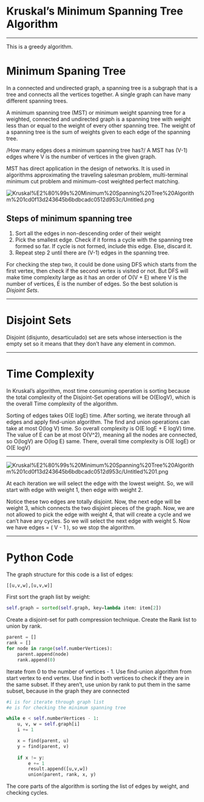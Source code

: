 # Kruskal’s Minimum Spanning Tree Algorithm

---

This is a greedy algorithm.

# Minimum Spaning Tree

In a connected and undirected graph, a spanning tree is a subgraph that is a tree and connects all the vertices together. A single graph can have many different spanning trees.

A minimum spanning tree (MST) or minimum weight spanning tree for a weighted, connected and undirected graph is a spanning tree with weight less than or equal to the weight of every other spanning tree. The weight of a spanning tree is the sum of weights given to each edge of the spanning tree.

/How many edges does a minimum spanning tree has?/
A MST has (V-1) edges where V is the number of vertices in the given graph.

MST has direct application in the design of networks. It is used in algorithms approximating the traveling salesman problem, multi-terminal minimum cut problem and minimum-cost weighted perfect matching.

![Kruskal%E2%80%99s%20Minimum%20Spanning%20Tree%20Algorithm%201cd0f13d243645b6bdbcadc0512d953c/Untitled.png](Kruskal%E2%80%99s%20Minimum%20Spanning%20Tree%20Algorithm%201cd0f13d243645b6bdbcadc0512d953c/Untitled.png)

## Steps of minimum spanning tree

1. Sort all the edges in non-descending order of their weight
2. Pick the smallest edge. Check if it forms a cycle with the spanning tree formed so far. If cycle is not formed, include this edge. Else, discard it.
3. Repeat step 2 until there are (V-1) edges in the spanning tree.

For checking the step two, it could be done using DFS which starts from the first vertex, then check if the second vertex is visited or not. But DFS will make time complexity large as it has an order of O(V + E) where V is the number of vertices, E is the number of edges. So the best solution is *Disjoint Sets*.

---

# Disjoint Sets

Disjoint (disjunto, desarticulado) set are sets whose intersection is the empty set so it means that they don’t have any element in common.

---

# Time Complexity

In Kruskal’s algorithm, most time consuming operation is sorting because the total complexity of the Disjoint-Set operations will be O(ElogV), which is the overall Time complexity of the algorithm.

Sorting of edges takes O(E logE) time. After sorting, we iterate through all edges and apply find-union algorithm. The find and union operations can take at most O(log V) time. So overall complexity is O(E logE + E logV) time. The value of E can be at most O(V^2), meaning all the nodes are connected, so O(logV) are O(log E) same. There, overall time complexity is O(E logE) or O(E logV)

---

![Kruskal%E2%80%99s%20Minimum%20Spanning%20Tree%20Algorithm%201cd0f13d243645b6bdbcadc0512d953c/Untitled%201.png](Kruskal%E2%80%99s%20Minimum%20Spanning%20Tree%20Algorithm%201cd0f13d243645b6bdbcadc0512d953c/Untitled%201.png)

At each iteration we will select the edge with the lowest weight. So, we will start with edge with weight 1, then edge with weight 2.

Notice these two edges are totally disjoint. Now, the next edge will be weight 3, which connects the two disjoint pieces of the graph. Now, we are not allowed to pick the edge with weight 4, that will create a cycle and we can’t have any cycles. So we will select the next edge with weight 5. Now we have edges = ( V - 1 ), so we stop the algorithm.

---

# Python Code

The graph structure for this code is a list of edges:

```python
[[u,v,w],[u,v,w]]
```

First sort the graph list by weight:

```python
self.graph = sorted(self.graph, key=lambda item: item[2])
```

Create a disjoint-set for path compression technique.
Create the Rank list to union by rank.

```python
parent = []
rank = []
for node in range(self.numberVertices):
	parent.append(node)
	rank.append(0)
```

Iterate from 0 to the number of vertices - 1. Use find-union algorithm from start vertex to end vertex.
Use find in both vertices to check if they are in the same subset. If they aren’t, use union by rank to put them in the same subset, because in the graph they are connected

```python
#i is for iterate through graph list
#e is for checking the minimum spanning tree

while e < self.numberVertices - 1:
	u, v, w = self.graph[i]
	i += 1

	x = find(parent, u)
	y = find(parent, v)
	
	if x != y:
		e += 1
		result.append([u,v,w])
		union(parent, rank, x, y)
```

The core parts of the algorithm is sorting the list of edges by weight, and checking cycles.